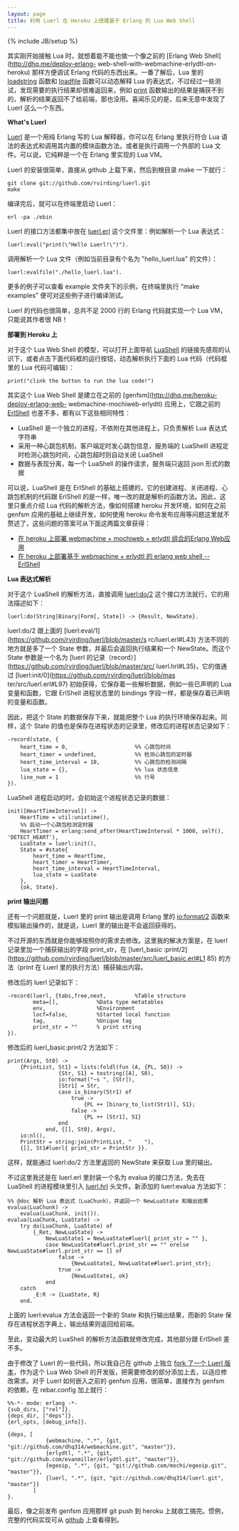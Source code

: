 ```yaml
---
layout: page
title: 利用 Luerl 在 Heroku 上搭建基于 Erlang 的 Lua Web Shell
---
```

{% include JB/setup %}

其实刚开始接触 Lua 时，就想着能不能也做一个像之前的 [Erlang Web Shell](http://dhq.me/deploy-erlang-
web-shell-with-webmachine-erlydtl-on-heroku) 那样方便调试 Erlang 代码的东西出来。一番了解后，Lua
里的 [loadstring](http://www.lua.org/manual/5.1/manual.html#pdf-loadstring) 函数和
[loadfile](http://www.lua.org/manual/5.1/manual.html#pdf-loadfile) 函数可以动态解释
Lua 的表达式，不过经过一些测试，发现需要的执行结果却很难返回来，例如
[print](http://www.lua.org/manual/5.2/manual.html#pdf-print)
函数输出的结果是捕获不到的，解析的结果返回不了给前端，那也没用。喜闻乐见的是，后来无意中发现了 Luerl 这么一个东西。

**What's Luerl**

[Luerl](https://github.com/rvirding/luerl) 是一个用纯 Erlang 写的 Lua 解释器，你可以在 Erlang
里执行符合 Lua 语法的表达式和调用其内置的模块函数方法，或者是执行调用一个外部的 Lua 文件。可以说，它纯粹是一个在 Erlang 里实现的 Lua
VM。

Luerl 的安装很简单，直接从 github 上载下来，然后到根目录 make 一下就行：

    
    
    git clone git://github.com/rvirding/luerl.git
    make
    

编译完后，就可以在终端里启动 Luerl：

    
    
    erl -pa ./ebin

Luerl 的接口方法都集中放在
[luerl.erl](https://github.com/rvirding/luerl/blob/master/src/luerl.erl)
这个文件里：例如解析一个 Lua 表达式：

    
    
    luerl:eval("print(\"Hello Luerl!\")").
    

调用解析一个 Lua 文件（例如当前目录有个名为 "hello_luerl.lua" 的文件）：

    
    
    luerl:evalfile("./hello_luerl.lua").
    

更多的例子可以查看 example 文件夹下的示例，在终端里执行 "make examples" 便可对这些例子进行编译测试。

Luerl 的代码也很简单，总共不足 2000 行的 Erlang 代码就实现一个 Lua VM，只能说其作者很 NB！

**部署到 Heroku 上**

对于这个 Lua Web Shell 的模型，可以打开上面导航 [LuaShell](http://dhq.me/luashell)
的链接先感观的认识下，或者点击下面代码框的运行按钮，动态解析执行下面的 Lua 代码（代码框里的 Lua 代码可编辑）：

    
    
    print("clink the button to run the lua code!")
    

其实这个 Lua Web Shell 是建立在之前的 [genfsm](http://dhq.me/heroku-deploy-erlang-web-
webmachine-mochiweb-erlydtl) 应用上，它跟之前的
[ErlShell](http://genfsm.herokuapp.com/erlshell/) 也差不多，都有以下这些相同特性：

  * LuaShell 是一个独立的进程，不依附在其他进程上，只负责解析 Lua 表达式字符串
  * 采用一种心跳包机制，客户端定时发心跳包信息，服务端的 LuaShelll 进程定时检测心跳包时间，心跳包超时则自动关闭 LuaShell
  * 数据与表现分离，每一个 LuaShell 的操作请求，服务端只返回 json 形式的数据

可以说，LuaShell 是在 ErlShell 的基础上搭建的，它的创建进程、关闭进程、心跳包机制的代码跟 ErlShell
的是一样，唯一改的就是解析的函数方法。因此，这里只重点介绍 Lua 代码的解析方法，像如何搭建 heroku 开发环境，如何在之前 genfsm
应用的基础上继续开发，如何使用 heroku 命令发布应用等问题这里就不赘述了，这些问题的答案可从下面这两篇文章获得：

  * [在 heroku 上部署 webmachine + mochiweb + erlydtl 组合的Erlang Web应用](http://dhq.me/heroku-deploy-erlang-web-webmachine-mochiweb-erlydtl)
  * [在 heroku 上部署基于 webmachine + erlydtl 的 erlang web shell -- ErlShell](http://dhq.me/deploy-erlang-web-shell-with-webmachine-erlydtl-on-heroku)

**Lua 表达式解析**

对于这个 LuaShell 的解析方法，直接调用
[luerl:do/2](https://github.com/rvirding/luerl/blob/master/src/luerl.erl#L64)
这个接口方法就行，它的用法描述如下：

    
    
    luerl:do(String|Binary|Form[, State]) -> {Result, NewState}.
    

luerl:do/2 跟上面的 [luerl:eval/1](https://github.com/rvirding/luerl/blob/master/s
rc/luerl.erl#L43) 方法不同的地方就是多了一个 State 参数，并最后会返回执行结果和一个 NewState。而这个 State
参数是一个名为 [luerl 的记录（record）](https://github.com/rvirding/luerl/blob/master/src/
luerl.hrl#L35)，它的值通过 [luerl:init/0](https://github.com/rvirding/luerl/blob/mas
ter/src/luerl.erl#L97) 初始获得，它保存着一些解析数据，例如一些已声明的 Lua 变量和函数，它跟 ErlShell 进程状态里的
bindings 字段一样，都是保存着已声明的变量和函数。

因此，把这个 State 的数据保存下来，就能把整个 Lua 的执行环境保存起来。同样，这个 State
的值也是保存在进程状态的记录里，修改后的进程状态记录如下：

    
    
    -record(state, {
        heart_time = 0,                     %% 心跳包时间
        heart_timer = undefined,            %% 检测心跳包的定时器 
        heart_time_interval = 10,           %% 心跳包的检测间隔
        lua_state = {},                     %% lua 状态信息
        line_num = 1                        %% 行号
    }).
    

LuaShell 进程启动的时，会初始这个进程状态记录的数据：

    
    
    init([HeartTimeInterval]) ->
        HeartTime = util:unixtime(),
    	%% 启动一个心跳包检测定时器
        HeartTimer = erlang:send_after(HeartTimeInterval * 1000, self(), 'DETECT_HEART'),
    	LuaState = luerl:init(),
        State = #state{
            heart_time = HeartTime,
            heart_timer = HeartTimer,
            heart_time_interval = HeartTimeInterval,
            lua_state = LuaState
        },
        {ok, State}.
    

**print 输出问题**

还有一个问题就是，Luerl 里的 print 输出是调用 Erlang 里的
[io:format/2](http://dhq.me/erlample/modules/io/format_2.html?search=io:)
函数来模拟输出操作的，就是说，Luerl 里的输出是不会返回获得的。

不过开源的东西就是你能够按照你的需求去修改。这里我的解决方案是，在 luerl 记录里加一个捕获输出的字段 print_str，在 [luerl_basic
:print/2](https://github.com/rvirding/luerl/blob/master/src/luerl_basic.erl#L1
85) 的方法（print 在 Luerl 里的执行方法）捕获输出内容。

修改后的 luerl 记录如下：

    
    
    -record(luerl, {tabs,free,next,			%Table structure
    		meta=[],			%Data type metatables
    		env,				%Environment
    		locf=false,			%Started local function
    		tag,				%Unique tag
            print_str = ""		% print string
    }).
    

修改后的 luerl_basic:print/2 方法如下：

    
    
    print(Args, St0) ->
    	{PrintList, St1} = lists:foldl(fun (A, {PL, S0}) ->
    				{Str, S1} = tostring([A], S0),
    			 	io:format("~s ", [Str]),
    				[Str1] = Str,
    				case is_binary(Str1) of
    					true ->
    						{PL ++ [binary_to_list(Str1)], S1};
    					false ->
    						{PL ++ [Str1], S1}
    				end
    		  	end, {[], St0}, Args),
        io:nl(),
    	PrintStr = string:join(PrintList, "    "),
        {[], St1#luerl{ print_str = PrintStr }}.
    

这样，就能通过 luerl:do/2 方法里返回的 NewState 来获取 Lua 里的输出。

不过这里我还是在 luerl.erl 里封装一个名为 evalua 的接口方法，免去在 LuaShell 的进程模块里引入
[luerl.hrl](https://github.com/rvirding/luerl/blob/master/src/luerl.hrl)
头文件。新添加的 luerl:evalua 方法如下：

    
    
    %% @doc 解析 Lua 表达式（LuaChunk），并返回一个 NewLuaState 和输出结果
    evalua(LuaChunk) ->
    	evalua(LuaChunk, init()).
    evalua(LuaChunk, LuaState) ->
    	try do(LuaChunk, LuaState) of
    		{_Ret, NewLuaState} ->
    			NewLuaState1 = NewLuaState#luerl{ print_str = "" },
    			case NewLuaState#luerl.print_str == "" orelse NewLuaState#luerl.print_str == [] of
    				false ->
    					{NewLuaState1, NewLuaState#luerl.print_str};
    				true ->
    					{NewLuaState1, ok}
    			end
        catch
      		_E:R -> {LuaState, R}
        end.
    

上面的 luerl:evalua 方法会返回一个新的 State 和执行输出结果，而新的 State 保存在进程状态字典上，输出结果则返回给前端。

至此，变动最大的 LuaShell 的解析方法函数就修改完成，其他部分跟 ErlShell 差不多。

由于修改了 Luerl 的一些代码，所以我自己在 github 上独立 [fork 了一个 Luerl
版本](https://github.com/dhq314/luerl)，作为这个 Lua Web Shell
的开发版，把需要修改的部分添加上去，以适应修改需求。对于 Luerl 如何嵌入之前的 genfsm 应用，很简单，直接作为 genfsm 的依赖，在
rebar.config 加上就行：

    
    
    %%-*- mode: erlang -*-
    {sub_dirs, ["rel"]}.
    {deps_dir, ["deps"]}.
    {erl_opts, [debug_info]}.
    
    {deps, [
                {webmachine, ".*", {git, "git://github.com/dhq314/webmachine.git", "master"}},
                {erlydtl, ".*", {git, "git://github.com/evanmiller/erlydtl.git", "master"}},
                {egeoip, ".*", {git, "git://github.com/mochi/egeoip.git", "master"}},
                {luerl, ".*", {git, "git://github.com/dhq314/luerl.git", "master"}}
            ]
    }.
    

最后，像之前发布 genfsm 应用那样 git push 到 heroku 上就收工搞完。惯例，完整的代码实现可从
[github](https://github.com/dhq314/heroku-genfsm) 上查看得到。

